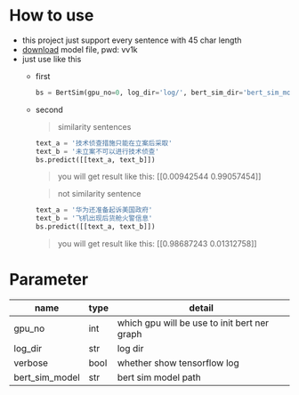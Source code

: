 # How to use
* this project just support every sentence with 45 char length
* [download](链接：https://pan.baidu.com/s/1CbKiY8GBGaF2dnMioLDU5Q) model file, pwd: vv1k
* just use like this 
    * first
        ````python
        bs = BertSim(gpu_no=0, log_dir='log/', bert_sim_dir='bert_sim_model\\', verbose=True)
    * second
        > similarity sentences
        ````python
        text_a = '技术侦查措施只能在立案后采取'
        text_b = '未立案不可以进行技术侦查'
        bs.predict([[text_a, text_b]])
        ````
        > you will get result like this:
        [[0.00942544 0.99057454]]
        
        > not similarity sentence
        ```python
        text_a = '华为还准备起诉美国政府'
        text_b = '飞机出现后货舱火警信息'
        bs.predict([[text_a, text_b]])
        ```
        > you will get result like this:
        [[0.98687243 0.01312758]]
        
# Parameter
| name | type | detail |
|--------------------|------|-------------|
gpu_no | int | which gpu will be use to init bert ner graph
log_dir | str | log dir 
verbose | bool| whether show tensorflow log
bert_sim_model | str| bert sim model path